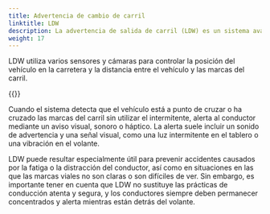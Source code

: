 ```yaml
---
title: Advertencia de cambio de carril
linktitle: LDW
description: La advertencia de salida de carril (LDW) es un sistema avanzado de asistencia al conductor (ADAS) que ayuda a los conductores a evitar salirse involuntariamente de su carril mientras conducen.
weight: 17
---
```

<!-- markdownlint-disable MD033 -->
LDW utiliza varios sensores y cámaras para controlar la posición del vehículo en la carretera y la distancia entre el vehículo y las marcas del carril.

{{<evkxdisplayaddarticle />}}

Cuando el sistema detecta que el vehículo está a punto de cruzar o ha cruzado las marcas del carril sin utilizar el intermitente, alerta al conductor mediante un aviso visual, sonoro o háptico. La alerta suele incluir un sonido de advertencia y una señal visual, como una luz intermitente en el tablero o una vibración en el volante.

LDW puede resultar especialmente útil para prevenir accidentes causados por la fatiga o la distracción del conductor, así como en situaciones en las que las marcas viales no son claras o son difíciles de ver. Sin embargo, es importante tener en cuenta que LDW no sustituye las prácticas de conducción atenta y segura, y los conductores siempre deben permanecer concentrados y alerta mientras están detrás del volante.
